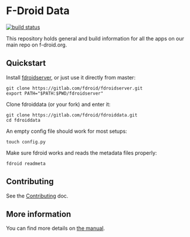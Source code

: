 # F-Droid Data

[![build status](https://gitlab.com/fdroid/fdroiddata/badges/master/build.svg)](https://gitlab.com/fdroid/fdroiddata/builds)

This repository holds general and build information for all the apps on our
main repo on f-droid.org.

## Quickstart

Install [fdroidserver](https://gitlab.com/fdroid/fdroidserver), or just
use it directly from master:

	git clone https://gitlab.com/fdroid/fdroidserver.git
	export PATH="$PATH:$PWD/fdroidserver"

Clone fdroiddata (or your fork) and enter it:

	git clone https://gitlab.com/fdroid/fdroiddata.git
	cd fdroiddata

An empty config file should work for most setups:

	touch config.py

Make sure fdroid works and reads the metadata files properly:

	fdroid readmeta

## Contributing

See the [Contributing](CONTRIBUTING.md) doc.

## More information

You can find more details on [the manual](https://f-droid.org/manual/).
